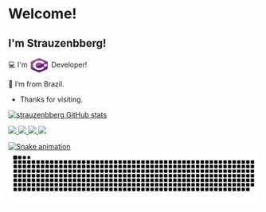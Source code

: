 <!--
- Bacharel em Administração de empresas
- MBA Executivo em Gestão de pessoas
- Atuo no mercado financeiro
- Desenvolvo aplicações desktop em csharp 
- Contato: strauzenbberg@outlook.com


**Strauzenbberg/strauzenbberg** is a ✨ _special_ ✨ repository because its `README.md` (this file) appears on your GitHub profile.

Here are some ideas to get you started:

- 🔭 I’m currently working on ...
- 🌱 I’m currently learning ...
- 👯 I’m looking to collaborate on ...
- 🤔 I’m looking for help with ...
- 💬 Ask me about ...
- 📫 How to reach me: ...
- 😄 Pronouns: ...
- ⚡ Fun fact: ...
-->

# Welcome!

 

## I'm Strauzenbberg!

 

:computer: I'm 
<img align="center" alt="Rafa-Csharp" height="30" width="40" src="https://raw.githubusercontent.com/devicons/devicon/master/icons/csharp/csharp-original.svg" style="max-width:100%;"> Developer!

:house_with_garden: I’m from Brazil.

- Thanks for visiting.

[![strauzenbberg GitHub stats](https://github-readme-stats.vercel.app/api?username=strauzenbberg)](https://github.com/strauzenbberg/github-readme-stats)


<a href="https://www.facebook.com/strauzenbberg" alt="Facebook" target="_blank">
  <img src="https://img.shields.io/badge/Facebook-1877F2?style=for-the-badge&logo=facebook&logoColor=white">
</a>
<a href="https://www.instagram.com/strauzenbberg" alt="Instagram" target="_blank">
  <img src="https://img.shields.io/badge/-Instagram-DF0174?style=for-the-badge&labelColor=DF0174&logo=instagram&logoColor=white&link=https://www.instagram.com/USERNAME">
</a>
<a href="mailto:strauzenbberg@outlook.com" alt="Outlook" target="_blank">
  <img src="https://img.shields.io/badge/Microsoft_Outlook-0078D4?style=for-the-badge&logo=microsoft-outlook&logoColor=white">
</a>
<a href="https://www.twitter.com/strauzenbberg" alt="Twitter" target="_blank">
  <img src="https://img.shields.io/badge/Twitter-1DA1F2?style=for-the-badge&logo=twitter&logoColor=white">
 
![Snake animation](strauzenbberg)
![Snake animation](https://github.com/strauzenbberg/strauzenbberg/blob/output/github-contribution-grid-snake.svg)




